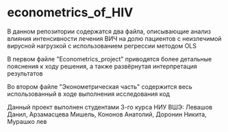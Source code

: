 # econometrics_of_HIV
В данном репозитории содержатся два файла, описывающие анализ влияния интенсивности лечения ВИЧ на долю пациентов с неизлечимой вирусной нагрузкой с использованием регрессии методом OLS

В первом файле "Econometrics_project" приводятся более детальные пояснения к ходу решения, а также развёрнутая интерпретация результатов

Во втором файле "Эконометрическая часть" содержится весь использованный в ходе выполнения исследования код

Данный проект выполнен студентами 3-го курса НИУ ВШЭ: Левашов Данил, Арзамасцева Мишель, Кононов Анатолий, Доронин Никита, Мурашко лев
